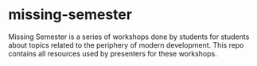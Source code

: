 # missing-semester
Missing Semester is a series of workshops done by students for students about topics related to the periphery of modern development. This repo contains all resources used by presenters for these workshops.
